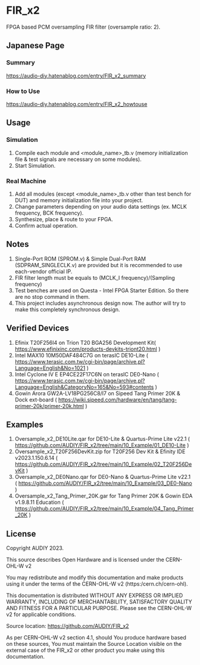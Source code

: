 # FIR_x2
FPGA based PCM oversampling FIR filter (oversample ratio: 2).

## Japanese Page
### Summary
https://audio-diy.hatenablog.com/entry/FIR_x2_summary
### How to Use
https://audio-diy.hatenablog.com/entry/FIR_x2_howtouse

## Usage
### Simulation
1. Compile each module and <module_name>_tb.v (memory initialization file & test signals are necessary on some modules).
2. Start Simulation.
   
### Real Machine
1. Add all modules (except <module_name>_tb.v other than test bench for DUT) and memory initialization file into your project.
2. Change parameters depending on your audio data settings (ex. MCLK frequency, BCK frequency).
3. Synthesize, place & route to your FPGA.
4. Confirm actual operation.

## Notes
1. Single-Port ROM (SPROM.v) & Simple Dual-Port RAM (SDPRAM_SINGLECLK.v) are provided but it is recommended to use each-vendor official IP.
2. FIR filter length must be equals to (MCLK_I frequency)/(Sampling frequency)
3. Test benches are used on Questa - Intel FPGA Starter Edition. So there are no stop command in them.
4. This project includes asynchronous design now. The author will try to make this completely synchronous design.

## Verified Devices
1. Efinix T20F256I4 on Trion T20 BGA256 Development Kit( https://www.efinixinc.com/products-devkits-triont20.html )
2. Intel MAX10 10M50DAF484C7G on terasIC DE10-Lite ( https://www.terasic.com.tw/cgi-bin/page/archive.pl?Language=English&No=1021 )
3. Intel Cyclone IV E EP4CE22F17C6N on terasIC DE0-Nano ( https://www.terasic.com.tw/cgi-bin/page/archive.pl?Language=English&CategoryNo=165&No=593#contents )
4. Gowin Arora GW2A-LV18PG256C8/I7 on Sipeed Tang Primer 20K & Dock ext-board ( https://wiki.sipeed.com/hardware/en/tang/tang-primer-20k/primer-20k.html )

## Examples
1. Oversample_x2_DE10Lite.qar for DE10-Lite & Quartus-Prime Lite v22.1 ( https://github.com/AUDIY/FIR_x2/tree/main/10_Example/01_DE10-Lite )
2. Oversample_x2_T20F256DevKit.zip for T20F256 Dev Kit & Efinity IDE v2023.1.150.6.14 ( https://github.com/AUDIY/FIR_x2/tree/main/10_Example/02_T20F256DevKit )
3. Oversample_x2_DE0Nano.qar for DE0-Nano & Quartus-Prime Lite v22.1 ( https://github.com/AUDIY/FIR_x2/tree/main/10_Example/03_DE0-Nano )
4. Oversample_x2_Tang_Primer_20K.gar for Tang Primer 20K & Gowin EDA v1.9.8.11 Education ( https://github.com/AUDIY/FIR_x2/tree/main/10_Example/04_Tang_Primer_20K )

## License
Copyright AUDIY 2023.

This source describes Open Hardware and is licensed under the CERN-OHL-W v2

You may redistribute and modify this documentation and make products using it under the terms of the CERN-OHL-W v2 (https:/cern.ch/cern-ohl). 

This documentation is distributed WITHOUT ANY EXPRESS OR IMPLIED WARRANTY, INCLUDING OF MERCHANTABILITY, SATISFACTORY QUALITY AND FITNESS FOR A PARTICULAR PURPOSE. Please see the CERN-OHL-W v2 for applicable conditions.

Source location: https://github.com/AUDIY/FIR_x2

As per CERN-OHL-W v2 section 4.1, should You produce hardware based on these sources, You must maintain the Source Location visible on the external case of the FIR_x2 or other product you make using this documentation.
